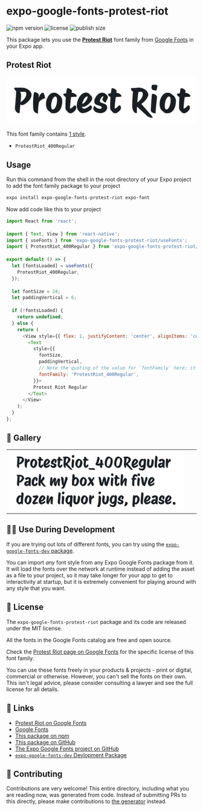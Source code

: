 # expo-google-fonts-protest-riot

![npm version](https://flat.badgen.net/npm/v/expo-google-fonts-protest-riot)
![license](https://flat.badgen.net/github/license/expo/google-fonts)
![publish size](https://flat.badgen.net/packagephobia/install/expo-google-fonts-protest-riot)

This package lets you use the [**Protest Riot**](https://fonts.google.com/specimen/Protest+Riot) font family from [Google Fonts](https://fonts.google.com/) in your Expo app.

## Protest Riot

![Protest Riot](./font-family.png)

This font family contains [1 style](#-gallery).

- `ProtestRiot_400Regular`

## Usage

Run this command from the shell in the root directory of your Expo project to add the font family package to your project
```sh
expo install expo-google-fonts-protest-riot expo-font
```

Now add code like this to your project
```js
import React from 'react';

import { Text, View } from 'react-native';
import { useFonts } from 'expo-google-fonts-protest-riot/useFonts';
import { ProtestRiot_400Regular } from 'expo-google-fonts-protest-riot/400Regular';

export default () => {
  let [fontsLoaded] = useFonts({
    ProtestRiot_400Regular,
  });

  let fontSize = 24;
  let paddingVertical = 6;

  if (!fontsLoaded) {
    return undefined;
  } else {
    return (
      <View style={{ flex: 1, justifyContent: 'center', alignItems: 'center' }}>
        <Text
          style={{
            fontSize,
            paddingVertical,
            // Note the quoting of the value for `fontFamily` here; it expects a string!
            fontFamily: 'ProtestRiot_400Regular',
          }}>
          Protest Riot Regular
        </Text>
      </View>
    );
  }
};

```

## 🔡 Gallery


||||
|-|-|-|
|![ProtestRiot_400Regular](.//400Regular/ProtestRiot_400Regular.ttf.png)||||


## 👩‍💻 Use During Development

If you are trying out lots of different fonts, you can try using the [`expo-google-fonts-dev` package](https://github.com/freeboub/google-fonts/tree/master/font-packages/dev#readme).

You can import *any* font style from any Expo Google Fonts package from it. It will load the fonts
over the network at runtime instead of adding the asset as a file to your project, so it may take longer
for your app to get to interactivity at startup, but it is extremely convenient
for playing around with any style that you want.

## 📖 License

The `expo-google-fonts-protest-riot` package and its code are released under the MIT license.

All the fonts in the Google Fonts catalog are free and open source.

Check the [Protest Riot page on Google Fonts](https://fonts.google.com/specimen/Protest+Riot) for the specific license of this font family.

You can use these fonts freely in your products & projects - print or digital, commercial or otherwise. However, you can't sell the fonts on their own. This isn't legal advice, please consider consulting a lawyer and see the full license for all details.

## 🔗 Links

- [Protest Riot on Google Fonts](https://fonts.google.com/specimen/Protest+Riot)
- [Google Fonts](https://fonts.google.com/)
- [This package on npm](https://www.npmjs.com/package/expo-google-fonts-protest-riot)
- [This package on GitHub](https://github.com/freeboub/google-fonts/tree/master/font-packages/protest-riot)
- [The Expo Google Fonts project on GitHub](https://github.com/freeboub/google-fonts)
- [`expo-google-fonts-dev` Devlopment Package](https://github.com/freeboub/google-fonts/tree/master/font-packages/dev)

## 🤝 Contributing

Contributions are very welcome! This entire directory, including what you are reading now, was generated from code. Instead of submitting PRs to this directly, please make contributions to [the generator](https://github.com/freeboub/google-fonts/tree/master/packages/generator) instead.
